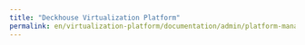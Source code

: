 ```yaml
---
title: "Deckhouse Virtualization Platform"
permalink: en/virtualization-platform/documentation/admin/platform-management/control-plane-settings/placement-management.html
---
```

